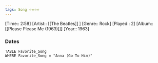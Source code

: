 ```yaml
---
tags: Song ⭐⭐⭐⭐ 
---
```

[Time:: 2:58]
[Artist:: [[The Beatles]] ]
[Genre:: Rock]
[Played:: 2]
[Album:: [[Please Please Me (1963)]]]
[Year:: 1963]
### Dates
````dataview
TABLE Favorite_Song
WHERE Favorite_Song = "Anna (Go To Him)"
````